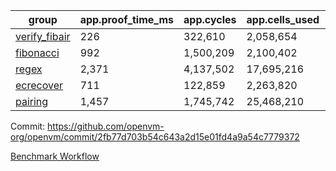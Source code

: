 | group | app.proof_time_ms | app.cycles | app.cells_used | leaf.proof_time_ms | leaf.cycles | leaf.cells_used |
| -- | -- | -- | -- | -- | -- | -- |
| [verify_fibair](https://github.com/openvm-org/openvm/blob/benchmark-results/benchmarks-pr/2189/verify_fibair-2fb77d703b54c643a2d15e01fd4a9a54c7779372.md) | 226 |  322,610 |  2,058,654 |- | - | - |
| [fibonacci](https://github.com/openvm-org/openvm/blob/benchmark-results/benchmarks-pr/2189/fibonacci-2fb77d703b54c643a2d15e01fd4a9a54c7779372.md) | 992 |  1,500,209 |  2,100,402 |- | - | - |
| [regex](https://github.com/openvm-org/openvm/blob/benchmark-results/benchmarks-pr/2189/regex-2fb77d703b54c643a2d15e01fd4a9a54c7779372.md) | 2,371 |  4,137,502 |  17,695,216 |- | - | - |
| [ecrecover](https://github.com/openvm-org/openvm/blob/benchmark-results/benchmarks-pr/2189/ecrecover-2fb77d703b54c643a2d15e01fd4a9a54c7779372.md) | 711 |  122,859 |  2,263,820 |- | - | - |
| [pairing](https://github.com/openvm-org/openvm/blob/benchmark-results/benchmarks-pr/2189/pairing-2fb77d703b54c643a2d15e01fd4a9a54c7779372.md) | 1,457 |  1,745,742 |  25,468,210 |- | - | - |


Commit: https://github.com/openvm-org/openvm/commit/2fb77d703b54c643a2d15e01fd4a9a54c7779372

[Benchmark Workflow](https://github.com/openvm-org/openvm/actions/runs/18979097543)
